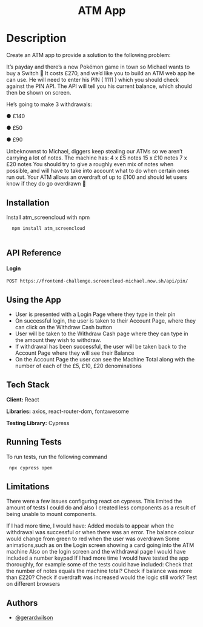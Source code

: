 <h1 align="center">
 ATM App 
</h1>


# Description
Create an ATM app to provide a solution to the following problem: 

It’s payday and there’s a new Pokémon game in town so Michael wants to buy a Switch 🎉
It costs £270, and we’d like you to build an ATM web app he can use.
He will need to enter his PIN ( 1111 ) which you should check against the PIN API. The API will tell you his current
balance, which should then be shown on screen.

He’s going to make 3 withdrawals:

● £140

● £50

● £90

Unbeknownst to Michael, diggers keep stealing our ATMs so we aren’t carrying a lot of notes. The machine has:
4 x £5 notes
15 x £10 notes
7 x £20 notes
You should try to give a roughly even mix of notes when possible, and will have to take into account what to do
when certain ones run out.
Your ATM allows an overdraft of up to £100 and should let users know if they do go overdrawn 😬


## Installation

Install atm_screencloud with npm

```bash
  npm install atm_screencloud
  
```
    
## API Reference


#### Login

```http
POST https://frontend-challenge.screencloud-michael.now.sh/api/pin/
```


## Using the App

- User is presented with a Login Page where they type in their pin
- On successful login, the user is taken to their Account Page, where they can click on the Withdraw Cash button
- User will be taken to the Withdraw Cash page where they can type in the amount they wish to withdraw.
- If withdrawal has been successful, the user will be taken back to the Account Page where they will see their Balance
- On the Account Page the user can see the Machine Total along with the number of each of the £5, £10, £20 denominations


  
## Tech Stack

**Client:** React

**Libraries:** axios, react-router-dom, fontawesome

**Testing Library:** Cypress 

  
## Running Tests

To run tests, run the following command

```bash
 npx cypress open
```
## Limitations
There were a few issues configuring react on cypress. This limited the amount of tests I could do and also I created less components as a result of
being unable to mount components.

If I had more time, I would have:
Added modals to appear when the withdrawal was successful or when there was an error.
The balance colour would change from green to red when the user was overdrawn
Some animations,such as on the Login screen showing a card going into the ATM machine
Also on the login screen and the withdrawal page I would have included a number keypad
If I had more time I would have tested the app thoroughly, for example some of the tests could have included:
Check that the number of notes equals the machine total?
Check if balance was more than £220?
Check if overdraft was increased would the logic still work? 
Test on different browsers

  
## Authors

- [@gerardwilson](https://www.github.com/wilsong100)
